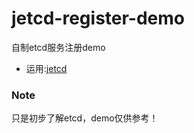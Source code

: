 # jetcd-register-demo
自制etcd服务注册demo

* 运用:[jetcd](https://github.com/coreos/jetcd)

### Note
只是初步了解etcd，demo仅供参考！
